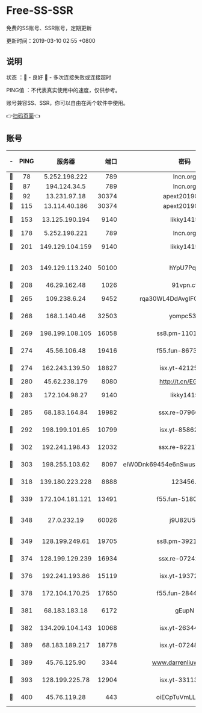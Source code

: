 # Free-SS-SSR

免费的SS账号、SSR账号，定期更新

更新时间：2019-03-10 02:55 +0800

## 说明

状态     ：🙂 - 良好 🙁 - 多次连接失败或连接超时

PING值   ：不代表真实使用中的速度，仅供参考。

账号兼容SS、SSR，你可以自由在两个软件中使用。

👉[扫码页面](https://liesauer.github.io/Free-SS-SSR/)👈

## 账号

|-|PING|服务器|端口|密码|加密方式|区域|
|:----:|:----:|:-----:|-----:|:----:|:----:|:----:|
|🙂|78|5.252.198.222|789|lncn.org|rc4|JP|
|🙂|87|194.124.34.5|789|lncn.org|rc4|JP|
|🙂|92|13.231.97.18|30374|apext2019006|chacha20|JP|
|🙂|115|13.114.40.186|30374|apext2019006|chacha20|JP|
|🙂|153|13.125.190.194|9140|likky1415|aes-256-cfb|KR|
|🙂|178|5.252.198.221|789|lncn.org|rc4|JP|
|🙂|201|149.129.104.159|9140|likky1415|aes-256-cfb|HK|
|🙂|203|149.129.113.240|50100|hYpU7PqP|chacha20-ietf-poly1305|CN|
|🙂|208|46.29.162.48|1026|91vpn.cf|rc4-md5|RU|
|🙂|265|109.238.6.24|9452|rqa30WL4DdAvgIFG6Fs3znzTa|aes-256-cfb|FR|
|🙂|268|168.1.140.46|32503|yompc535|aes-256-cfb|AU|
|🙂|269|198.199.108.105|16058|ss8.pm-11016840|aes-256-cfb|US|
|🙂|274|45.56.106.48|19416|f55.fun-86730794|aes-256-cfb|US|
|🙂|274|162.243.139.50|18827|isx.yt-42125890|aes-256-cfb|US|
|🙂|280|45.62.238.179|8080|http://t.cn/EGJIyrl|rc4-md5|CA|
|🙂|283|172.104.98.27|9140|likky1415|aes-256-cfb|JP|
|🙂|285|68.183.164.84|19982|ssx.re-07966626|aes-256-cfb|US|
|🙂|292|198.199.101.65|10799|isx.yt-85862163|aes-256-cfb|US|
|🙂|302|192.241.198.43|12032|ssx.re-82217458|aes-256-cfb|US|
|🙂|303|198.255.103.62|8097|eIW0Dnk69454e6nSwuspv9DmS201tQ0D|aes-256-cfb|US|
|🙂|318|139.180.223.228|8888|123456..|aes-256-cfb|JP|
|🙂|339|172.104.181.121|13491|f55.fun-51808653|aes-256-cfb|SG|
|🙂|348|27.0.232.19|60026|j9U82U53|xchacha20-ietf-poly1305|HK|
|🙂|349|128.199.249.61|19705|ss8.pm-39219845|aes-256-cfb|SG|
|🙂|374|128.199.129.239|16934|ssx.re-07242436|aes-256-cfb|SG|
|🙂|376|192.241.193.86|15119|isx.yt-19372058|aes-256-cfb|US|
|🙂|378|172.104.170.25|17650|f55.fun-28443549|aes-256-cfb|SG|
|🙂|381|68.183.183.18|6172|gEupN|aes-256-cfb|SG|
|🙂|382|134.209.104.143|10068|isx.yt-26344143|aes-256-cfb|SG|
|🙂|389|68.183.189.217|18778|isx.yt-07248884|aes-256-cfb|SG|
|🙂|389|45.76.125.90|3344|www.darrenliuwei.com|aes-256-cfb|AU|
|🙂|393|128.199.225.78|12904|isx.yt-33113318|aes-256-cfb|SG|
|🙂|400|45.76.119.28|443|oiECpTuVmLLxk4Ts|aes-256-cfb|AU|
